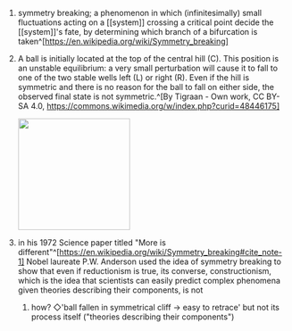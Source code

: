 1. symmetry breaking; a phenomenon in which (infinitesimally) small fluctuations acting on a [[system]] crossing a critical point decide the [[system]]'s fate, by determining which branch of a bifurcation is taken^[https://en.wikipedia.org/wiki/Symmetry_breaking]
2. A ball is initially located at the top of the central hill (C). This position is an unstable equilibrium: a very small perturbation will cause it to fall to one of the two stable wells left (L) or right (R). Even if the hill is symmetric and there is no reason for the ball to fall on either side, the observed final state is not symmetric.^[By Tigraan - Own work, CC BY-SA 4.0, https://commons.wikimedia.org/w/index.php?curid=48446175]

	<img src="https://upload.wikimedia.org/wikipedia/commons/3/3b/Spontaneous_symmetry_breaking_from_an_instable_equilibrium.svg" width="200" />
3. in his 1972 Science paper titled "More is different"^[https://en.wikipedia.org/wiki/Symmetry_breaking#cite_note-1] Nobel laureate P.W. Anderson used the idea of symmetry breaking to show that even if reductionism is true, its converse, constructionism, which is the idea that scientists can easily predict complex phenomena given theories describing their components, is not
	1. how? ◇'ball fallen in symmetrical cliff → easy to retrace' but not its process itself ("theories describing their components")